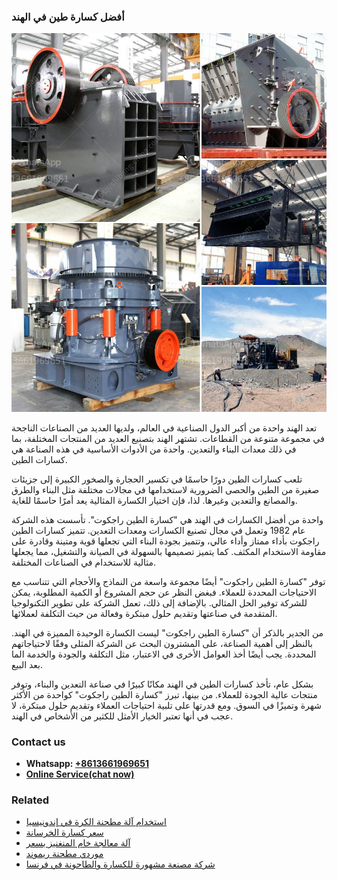 <h3>أفضل كسارة طين في الهند</h3><img src='1701746495.jpg' alt=''><p>تعد الهند واحدة من أكبر الدول الصناعية في العالم، ولديها العديد من الصناعات الناجحة في مجموعة متنوعة من القطاعات. تشتهر الهند بتصنيع العديد من المنتجات المختلفة، بما في ذلك معدات البناء والتعدين. واحدة من الأدوات الأساسية في هذه الصناعة هي كسارات الطين.</p><p>تلعب كسارات الطين دورًا حاسمًا في تكسير الحجارة والصخور الكبيرة إلى جزيئات صغيرة من الطين والحصى الضرورية لاستخدامها في مجالات مختلفة مثل البناء والطرق والمصانع والتعدين وغيرها. لذا، فإن اختيار الكسارة المثالية يعد أمرًا حاسمًا للغاية.</p><p>واحدة من أفضل الكسارات في الهند هي "كسارة الطين راجكوت". تأسست هذه الشركة عام 1982 وتعمل في مجال تصنيع الكسارات ومعدات التعدين. تتميز كسارات الطين راجكوت بأداء ممتاز وأداء عالي، وتتميز بجودة البناء التي تجعلها قوية ومتينة وقادرة على مقاومة الاستخدام المكثف. كما يتميز تصميمها بالسهولة في الصيانة والتشغيل، مما يجعلها مثالية للاستخدام في الصناعات المختلفة.</p><p>توفر "كسارة الطين راجكوت" أيضًا مجموعة واسعة من النماذج والأحجام التي تتناسب مع الاحتياجات المحددة للعملاء. فبغض النظر عن حجم المشروع أو الكمية المطلوبة، يمكن للشركة توفير الحل المثالي. بالإضافة إلى ذلك، تعمل الشركة على تطوير التكنولوجيا المتقدمة في صناعتها وتقديم حلول مبتكرة وفعالة من حيث التكلفة لعملائها.</p><p>من الجدير بالذكر أن "كسارة الطين راجكوت" ليست الكسارة الوحيدة المميزة في الهند. بالنظر إلى أهمية الصناعة، على المشترون البحث عن الشركة المثلى وفقًا لاحتياجاتهم المحددة. يجب أيضًا أخذ العوامل الأخرى في الاعتبار، مثل التكلفة والجودة والخدمة الما بعد البيع.</p><p>بشكل عام، تأخذ كسارات الطين في الهند مكانًا كبيرًا في صناعة التعدين والبناء، وتوفر منتجات عالية الجودة للعملاء. من بينها، تبرز "كسارة الطين راجكوت" كواحدة من الأكثر شهرة وتميزًا في السوق. ومع قدرتها على تلبية احتياجات العملاء وتقديم حلول مبتكرة، لا عجب في أنها تعتبر الخيار الأمثل للكثير من الأشخاص في الهند.</p><h3>Contact us</h3><ul><li><strong>Whatsapp:&nbsp;<a href="https://wa.me/8613661969651">+8613661969651</a></strong></li><li><a href="https://swt.shibang-china.com/?git&amp;zhl&amp;أفضل كسارة طين في الهند"><strong>Online Service(chat now)</strong></a></li></ul><h3>Related</h3><ul><li><a href='استخدام آلة مطحنة الكرة في إندونيسيا.md'>استخدام آلة مطحنة الكرة في إندونيسيا</a></li><li><a href='سعر كسارة الخرسانة.md'>سعر كسارة الخرسانة</a></li><li><a href='آلة معالجة خام المنغنيز بسعر.md'>آلة معالجة خام المنغنيز بسعر</a></li><li><a href='موردي مطحنة ريموند.md'>موردي مطحنة ريموند</a></li><li><a href='شركة مصنعة مشهورة للكسارة والطاحونة في فرنسا.md'>شركة مصنعة مشهورة للكسارة والطاحونة في فرنسا</a></li></ul>